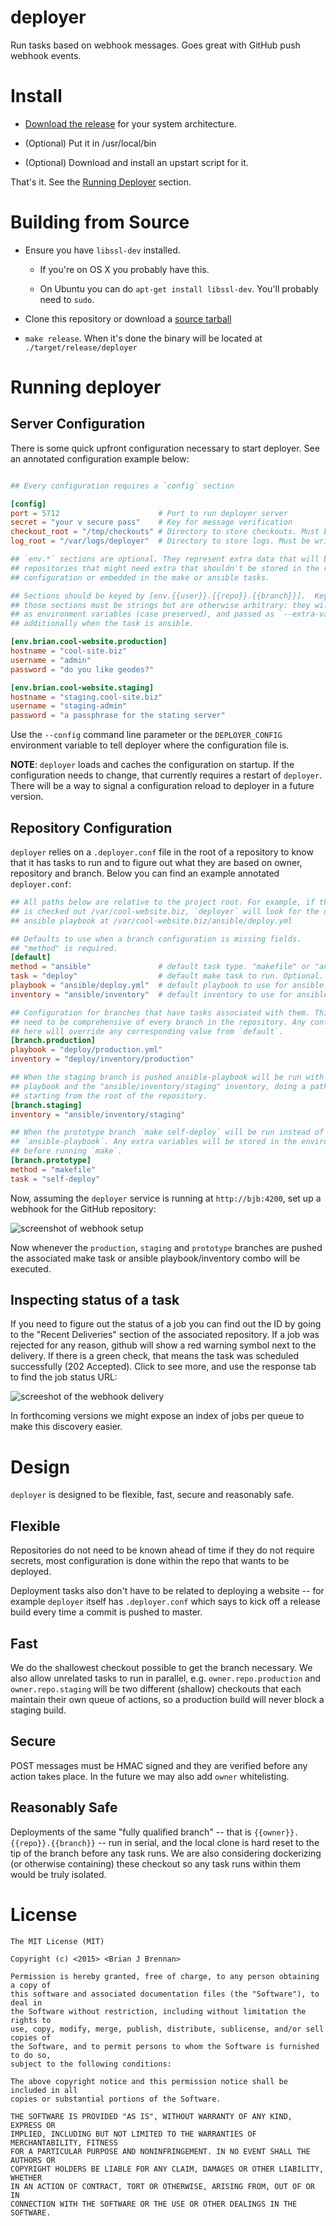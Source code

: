 # deployer

Run tasks based on webhook messages. Goes great with GitHub push
webhook events.

# Install

- [Download the release](https://github.com/brianloveswords/deployer/releases)
  for your system architecture.

- (Optional) Put it in /usr/local/bin

- (Optional) Download and install an upstart script for it.

That's it. See the [Running Deployer](#running-deployer) section.

# Building from Source

- Ensure you have `libssl-dev` installed.
  - If you're on OS X you probably have this.

  - On Ubuntu you can do `apt-get install libssl-dev`. You'll probably
    need to `sudo`.

- Clone this repository or download a
  [source tarball](https://github.com/brianloveswords/deployer/releases)

- `make release`. When it's done the binary will be located at
  `./target/release/deployer`

# Running deployer

## Server Configuration

There is some quick upfront configuration necessary to start deployer. See an
annotated configuration example below:

```toml

## Every configuration requires a `config` section

[config]
port = 5712                      # Port to run deployer server
secret = "your v secure pass"    # Key for message verification
checkout_root = "/tmp/checkouts" # Directory to store checkouts. Must be writeable.
log_root = "/var/logs/deployer"  # Directory to store logs. Must be writeable

## `env.*` sections are optional. They represent extra data that will be sent to
## repositories that might need extra that shouldn't be stored in the repository
## configuration or embedded in the make or ansible tasks.

## Sections should be keyed by [env.{{user}}.{{repo}}.{{branch}}].  Keys within
## those sections must be strings but are otherwise arbitrary: they will be set
## as environment variables (case preserved), and passed as `--extra-vars`
## additionally when the task is ansible.

[env.brian.cool-website.production]
hostname = "cool-site.biz"
username = "admin"
password = "do you like geodes?"

[env.brian.cool-website.staging]
hostname = "staging.cool-site.biz"
username = "staging-admin"
password = "a passphrase for the stating server"
```

Use the `--config` command line parameter or the `DEPLOYER_CONFIG` environment
variable to tell deployer where the configuration file is.

**NOTE**: `deployer` loads and caches the configuration on startup.  If the
  configuration needs to change, that currently requires a restart of
  `deployer`. There will be a way to signal a configuration reload to deployer
  in a future version.

## Repository Configuration

`deployer` relies on a `.deployer.conf` file in the root of a repository to know
that it has tasks to run and to figure out what they are based on owner,
repository and branch. Below you can find an example annotated `deployer.conf`:

```toml
## All paths below are relative to the project root. For example, if the project
## is checked out /var/cool-website.biz, `deployer` will look for the default
## ansible playbook at /var/cool-website.biz/ansible/deploy.yml

## Defaults to use when a branch configuration is missing fields.
## "method" is required.
[default]
method = "ansible"               # default task type. "makefile" or "ansible"
task = "deploy"                  # default make task to run. Optional.
playbook = "ansible/deploy.yml"  # default playbook to use for ansible. Optional
inventory = "ansible/inventory"  # default inventory to use for ansible. Optional

## Configuration for branches that have tasks associated with them. This doesn't
## need to be comprehensive of every branch in the repository. Any configuration
## here will override any corresponding value from `default`.
[branch.production]
playbook = "deploy/production.yml"
inventory = "deploy/inventory/production"

## When the staging branch is pushed ansible-playbook will be run with default
## playbook and the "ansible/inventory/staging" inventory, doing a path lookup
## starting from the root of the repository.
[branch.staging]
inventory = "ansible/inventory/staging"

## When the prototype branch `make self-deploy` will be run instead of
## `ansible-playbook`. Any extra variables will be stored in the environment
## before running `make`.
[branch.prototype]
method = "makefile"
task = "self-deploy"

```

Now, assuming the `deployer` service is running at `http://bjb:4200`, set up a
webhook for the GitHub repository:

![screenshot of webhook setup](https://cldup.com/XsgQM-bHpr.png)

Now whenever the `production`, `staging` and `prototype` branches are pushed the
associated make task or ansible playbook/inventory combo will be executed.


## Inspecting status of a task

If you need to figure out the status of a job you can find out the ID by going
to the "Recent Deliveries" section of the associated repository. If a job was
rejected for any reason, github will show a red warning symbol next to the
delivery. If there is a green check, that means the task was scheduled
successfully (202 Accepted). Click to see more, and use the response tab to find
the job status URL:

![screeshot of the webhook delivery](https://cldup.com/Qvb1Mp7XKq.png)


In forthcoming versions we might expose an index of jobs per queue to make this
discovery easier.

# Design

`deployer` is designed to be flexible, fast, secure and reasonably safe.

## Flexible

Repositories do not need to be known ahead of time if they do not require
secrets, most configuration is done within the repo that wants to be
deployed.

Deployment tasks also don't have to be related to deploying a website -- for
example `deployer` itself has `.deployer.conf` which says to kick off a release
build every time a commit is pushed to master.

## Fast

We do the shallowest checkout possible to get the branch necessary. We also
allow unrelated tasks to run in parallel, e.g. `owner.repo.production` and
`owner.repo.staging` will be two different (shallow) checkouts that each
maintain their own queue of actions, so a production build will never block a
staging build.

## Secure

POST messages must be HMAC signed and they are verified before any action takes
place. In the future we may also add `owner` whitelisting.

## Reasonably Safe

Deployments of the same "fully qualified branch" -- that is
`{{owner}}.{{repo}}.{{branch}}` -- run in serial, and the local clone is hard
reset to the tip of the branch before any task runs. We are also considering
dockerizing (or otherwise containing) these checkout so any task runs within
them would be truly isolated.

# License

```text
The MIT License (MIT)

Copyright (c) <2015> <Brian J Brennan>

Permission is hereby granted, free of charge, to any person obtaining a copy of
this software and associated documentation files (the "Software"), to deal in
the Software without restriction, including without limitation the rights to
use, copy, modify, merge, publish, distribute, sublicense, and/or sell copies of
the Software, and to permit persons to whom the Software is furnished to do so,
subject to the following conditions:

The above copyright notice and this permission notice shall be included in all
copies or substantial portions of the Software.

THE SOFTWARE IS PROVIDED "AS IS", WITHOUT WARRANTY OF ANY KIND, EXPRESS OR
IMPLIED, INCLUDING BUT NOT LIMITED TO THE WARRANTIES OF MERCHANTABILITY, FITNESS
FOR A PARTICULAR PURPOSE AND NONINFRINGEMENT. IN NO EVENT SHALL THE AUTHORS OR
COPYRIGHT HOLDERS BE LIABLE FOR ANY CLAIM, DAMAGES OR OTHER LIABILITY, WHETHER
IN AN ACTION OF CONTRACT, TORT OR OTHERWISE, ARISING FROM, OUT OF OR IN
CONNECTION WITH THE SOFTWARE OR THE USE OR OTHER DEALINGS IN THE SOFTWARE.
```

